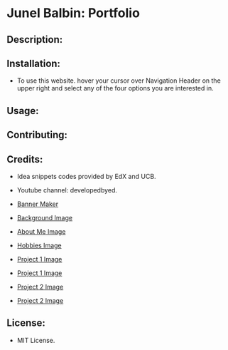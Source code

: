 # Junel Balbin: Portfolio

## Description:

## Installation:
* To use this website. hover your cursor over Navigation Header on the upper right and select any of the four options you are interested in.

## Usage:

## Contributing:

## Credits:
* Idea snippets codes provided by EdX and UCB.

* Youtube channel: developedbyed.

* [Banner Maker](https://banner.godori.dev/)

* [Background Image](https://www.pexels.com/photo/aerial-photography-of-a-mountain-2407636/)

* [About Me Image](https://www.nacion.com/viva/entretenimiento/zapping-el-dia-que-hice-las-paces-con-shinji/OZL6XVX7QVF6FCFMNJZAYHPEX4/story/)

* [Hobbies Image](https://www.geeknewsnow.net/index.php/2023/03/07/anime-fans-need-to-watch-mobile-suit-gundam/)

* [Project 1 Image](https://wallpapercave.com/w/wp9145341)

* [Project 1 Image](https://wallpapercave.com/w/wp10598062)

* [Project 2 Image](https://www.reddit.com/r/wallpaper/comments/k4sjlj/anime_city_street_3840x2160/)

* [Project 2 Image](https://wallpapers.com/wallpapers/cool-aesthetic-japanese-anime-city-o6nokrk4nduiinvx.html)


## License:
* MIT License.